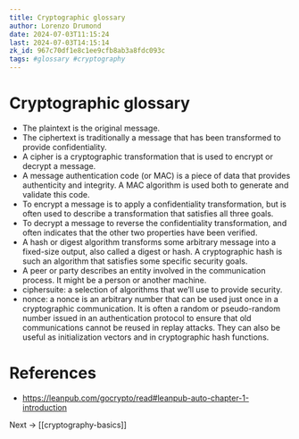 ```yaml
---
title: Cryptographic glossary
author: Lorenzo Drumond
date: 2024-07-03T11:15:24
last: 2024-07-03T14:15:14
zk_id: 967c70df1e8c1ee9cfb8ab3a8fdc093c
tags: #glossary #cryptography
---
```



# Cryptographic glossary

- The plaintext is the original message.
- The ciphertext is traditionally a message that has been transformed to provide confidentiality.
- A cipher is a cryptographic transformation that is used to encrypt or decrypt a message.
- A message authentication code (or MAC) is a piece of data that provides authenticity and integrity. A MAC algorithm is used both to generate and validate this code.
- To encrypt a message is to apply a confidentiality transformation, but is often used to describe a transformation that satisfies all three goals.
- To decrypt a message to reverse the confidentiality transformation, and often indicates that the other two properties have been verified.
- A hash or digest algorithm transforms some arbitrary message into a fixed-size output, also called a digest or hash. A cryptographic hash is such an algorithm that satisfies some specific security goals.
- A peer or party describes an entity involved in the communication process. It might be a person or another machine.
- ciphersuite: a selection of algorithms that we’ll use to provide security.
- nonce: a nonce is an arbitrary number that can be used just once in a cryptographic communication. It is often a random or pseudo-random number issued in an authentication protocol to ensure that old communications cannot be reused in replay attacks. They can also be useful as initialization vectors and in cryptographic hash functions.

# References
- https://leanpub.com/gocrypto/read#leanpub-auto-chapter-1-introduction

Next -> [[cryptography-basics]]
